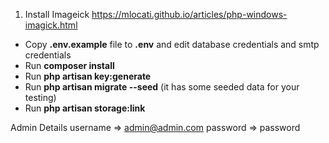1. Install Imageick
https://mlocati.github.io/articles/php-windows-imagick.html

- Copy __.env.example__ file to __.env__ and edit database credentials and smtp credentials
- Run __composer install__
- Run __php artisan key:generate__
- Run __php artisan migrate --seed__ (it has some seeded data for your testing)
- Run __php artisan storage:link__


Admin Details
username => admin@admin.com
password => password
